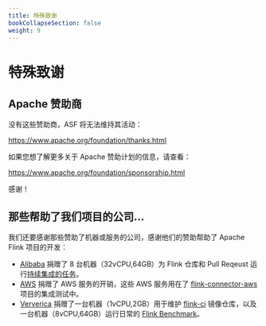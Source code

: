 ```yaml
---
title: 特殊致谢
bookCollapseSection: false
weight: 9
---
```

<!--
Licensed to the Apache Software Foundation (ASF) under one
or more contributor license agreements.  See the NOTICE file
distributed with this work for additional information
regarding copyright ownership.  The ASF licenses this file
to you under the Apache License, Version 2.0 (the
"License"); you may not use this file except in compliance
with the License.  You may obtain a copy of the License at

  http://www.apache.org/licenses/LICENSE-2.0

Unless required by applicable law or agreed to in writing,
software distributed under the License is distributed on an
"AS IS" BASIS, WITHOUT WARRANTIES OR CONDITIONS OF ANY
KIND, either express or implied.  See the License for the
specific language governing permissions and limitations
under the License.
-->

# 特殊致谢

## Apache 赞助商

没有这些赞助商，ASF 将无法维持其活动：

https://www.apache.org/foundation/thanks.html

如果您想了解更多关于 Apache 赞助计划的信息，请查看：

https://www.apache.org/foundation/sponsorship.html

感谢！

## 那些帮助了我们项目的公司...

我们还要感谢那些赞助了机器或服务的公司，感谢他们的赞助帮助了 Apache Flink 项目的开发：

- [Alibaba](https://www.alibabagroup.com/en-US) 捐赠了 8 台机器（32vCPU,64GB）为 Flink 仓库和 Pull Reqeust 运行[持续集成的任务](https://cwiki.apache.org/confluence/display/FLINK/Azure+Pipelines#AzurePipelines-AvailableCustomBuildMachines)。
- [AWS](https://aws.amazon.com/opensource/) 捐赠了 AWS 服务的开销，这些 AWS 服务用在了 [flink-connector-aws](https://github.com/apache/flink-connector-aws) 项目的集成测试中。
- [Ververica](http://ververica.com/) 捐赠了一台机器（1vCPU,2GB）用于维护 [flink-ci](https://cwiki.apache.org/confluence/display/FLINK/Continuous+Integration) 镜像仓库，以及一台机器（8vCPU,64GB）运行日常的 [Flink Benchmark](https://lists.apache.org/thread.html/41a68c775753a7841896690c75438e0a497634102e676db880f30225@%3Cdev.flink.apache.org%3E)。



